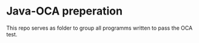 # Java-OCA preperation

This repo serves as folder to group all programms written to pass the OCA test.